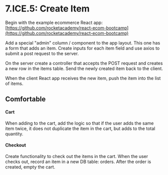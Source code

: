 # 7.ICE.5: Create Item

Begin with the example ecommerce React app: [https://github.com/rocketacademy/react-ecom-bootcamp](https://github.com/rocketacademy/react-ecom-bootcamp)

Add a special "admin" column / component to the app layout. This one has a form that adds an item. Create inputs for each item field and use axios to submit a post request to the server.

On the server create a controller that accepts the POST request and creates a new row in the items table. Send the newly created item back to the client.

When the client React app receives the new item, push the item into the list of items.

## Comfortable

#### Cart

When adding to the cart, add the logic so that if the user adds the same item twice, it does not duplicate the item in the cart, but adds to the total quantity.

#### Checkout

Create functionality to check out the items in the cart. When the user checks out, record an item in a new DB table: orders. After the order is created, empty the cart.


